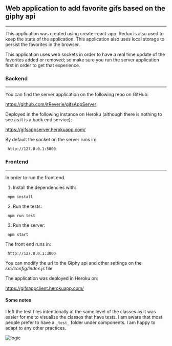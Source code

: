 ## Web application to add favorite gifs based on the giphy api
***

This application was created using create-react-app. 
Redux is also used to keep the state of the application.
This application also uses local storage to persist the favorites in the browser.

This application uses web sockets in order to have a real time update of the favorites added or removed; so make sure you run the server application first in order to get that experience.


### Backend
***

 You can find the server application on the following repo on GitHub:

<a href="https://github.com/itReverie/gifsAppServer" target="_blank">https://github.com/itReverie/gifsAppServer</a>

Deployed in the following instance on Heroku (although there is nothing to see as it is a back end service):

<a href="https://gifsappserver.herokuapp.com/" target="_blank">https://gifsappserver.herokuapp.com/</a>


By default the socket on the server runs in: 
```
 http://127.0.0.1:5000
```


### Frontend
***


In order to run the front end.

1. Install the dependencies with:
```
 npm install
```

2. Run the tests:
```
 npm run test
```

3. Run the server:
```
 npm start
```

The front end runs in:
```
 http://127.0.0.1:3000
```

You can modify the url to the Giphy api and other settings on the *src/config/index.js* file


The application was deployed in Heroku on:

<a href="https://gifsappclient.herokuapp.com/" target="_blank">https://gifsappclient.herokuapp.com/</a>


#### Some notes

I left the test files intentionally at the same level of the classes as it was easier for me to visualize the classes that have tests. I am aware that most people prefer to have a ```_test_``` folder under components. I am happy to adapt to any other practices.

![logic](https://www.itreverie.com/githubimages/itR-react-gifsAppClient.gif )